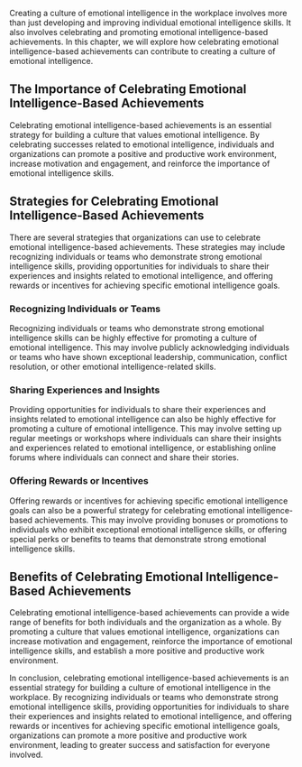 
Creating a culture of emotional intelligence in the workplace involves more than just developing and improving individual emotional intelligence skills. It also involves celebrating and promoting emotional intelligence-based achievements. In this chapter, we will explore how celebrating emotional intelligence-based achievements can contribute to creating a culture of emotional intelligence.

The Importance of Celebrating Emotional Intelligence-Based Achievements
-----------------------------------------------------------------------

Celebrating emotional intelligence-based achievements is an essential strategy for building a culture that values emotional intelligence. By celebrating successes related to emotional intelligence, individuals and organizations can promote a positive and productive work environment, increase motivation and engagement, and reinforce the importance of emotional intelligence skills.

Strategies for Celebrating Emotional Intelligence-Based Achievements
--------------------------------------------------------------------

There are several strategies that organizations can use to celebrate emotional intelligence-based achievements. These strategies may include recognizing individuals or teams who demonstrate strong emotional intelligence skills, providing opportunities for individuals to share their experiences and insights related to emotional intelligence, and offering rewards or incentives for achieving specific emotional intelligence goals.

### Recognizing Individuals or Teams

Recognizing individuals or teams who demonstrate strong emotional intelligence skills can be highly effective for promoting a culture of emotional intelligence. This may involve publicly acknowledging individuals or teams who have shown exceptional leadership, communication, conflict resolution, or other emotional intelligence-related skills.

### Sharing Experiences and Insights

Providing opportunities for individuals to share their experiences and insights related to emotional intelligence can also be highly effective for promoting a culture of emotional intelligence. This may involve setting up regular meetings or workshops where individuals can share their insights and experiences related to emotional intelligence, or establishing online forums where individuals can connect and share their stories.

### Offering Rewards or Incentives

Offering rewards or incentives for achieving specific emotional intelligence goals can also be a powerful strategy for celebrating emotional intelligence-based achievements. This may involve providing bonuses or promotions to individuals who exhibit exceptional emotional intelligence skills, or offering special perks or benefits to teams that demonstrate strong emotional intelligence skills.

Benefits of Celebrating Emotional Intelligence-Based Achievements
-----------------------------------------------------------------

Celebrating emotional intelligence-based achievements can provide a wide range of benefits for both individuals and the organization as a whole. By promoting a culture that values emotional intelligence, organizations can increase motivation and engagement, reinforce the importance of emotional intelligence skills, and establish a more positive and productive work environment.

In conclusion, celebrating emotional intelligence-based achievements is an essential strategy for building a culture of emotional intelligence in the workplace. By recognizing individuals or teams who demonstrate strong emotional intelligence skills, providing opportunities for individuals to share their experiences and insights related to emotional intelligence, and offering rewards or incentives for achieving specific emotional intelligence goals, organizations can promote a more positive and productive work environment, leading to greater success and satisfaction for everyone involved.
